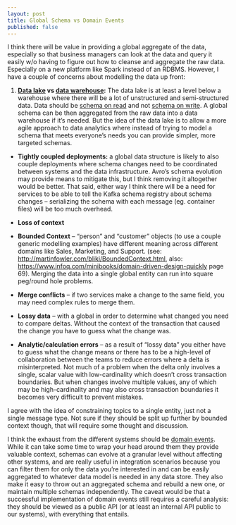 ```yaml
---
layout: post
title: Global Schema vs Domain Events
published: false
---
```


I think there will be value in providing a global aggregate of the data, especially so that business managers can look at the data and query it easily w/o having to figure out how to cleanse and aggregate the raw data. Especially on a new platform like Spark instead of an RDBMS. However, I have a couple of concerns about modelling the data up front:

1.	**[Data lake](https://en.wikipedia.org/wiki/Data_lake) vs [data warehouse](https://en.wikipedia.org/wiki/Data_warehouse):** The data lake is at least a level below a warehouse where there will be a lot of unstructured and semi-structured data. Data should be [schema on read](https://www.techopedia.com/definition/30153/schema-on-read) and not [schema on write](https://www.techopedia.com/definition/30899/schema-on-write). A global schema can be then aggregated from the raw data into a data warehouse if it’s needed. But the idea of the data lake is to allow a more agile approach to data analytics where instead of trying to model a schema that meets everyone’s needs you can provide simpler, more targeted schemas.

*	**Tightly coupled deployments:** a global data structure is likely to also couple deployments where schema changes need to be coordinated between systems and the data infrastructure. Avro’s schema evolution may provide means to mitigate this, but I think removing it altogether would be better. That said, either way I think there will be a need for services to be able to tell the Kafka schema registry about schema changes – serializing the schema with each message (eg. container files) will be too much overhead.

*	**Loss of context**

  *	**Bounded Context** – “person” and “customer” objects (to use a couple generic modelling examples) have different meaning across different domains like Sales, Marketing, and Support. (see: http://martinfowler.com/bliki/BoundedContext.html, also: https://www.infoq.com/minibooks/domain-driven-design-quickly page 69). Merging the data into a single global entity can run into square peg/round hole problems.

  *	**Merge conflicts** – if two services make a change to the same field, you may need complex rules to merge them. 

  *	**Lossy data** – with a global in order to determine what changed you need to compare deltas. Without the context of the transaction that caused the change you have to guess what the change was. 

  *	**Analytic/calculation errors** – as a result of “lossy data” you either have to guess what the change means or there has to be a high-level of collaboration between the teams to reduce errors where a delta is misinterpreted. Not much of a problem when the delta only involves a single, scalar value with low-cardinality which doesn’t cross transaction boundaries. But when changes involve multiple values, any of which may be high-cardinality and may also cross transaction boundaries it becomes very difficult to prevent mistakes.

I agree with the idea of constraining topics to a single entity, just not a single message type. Not sure if they should be split up further by bounded context though, that will require some thought and discussion.

I think the exhaust from the different systems should be [domain events](http://www.martinfowler.com/eaaDev/DomainEvent.html). While it can take some time to wrap your head around them they provide valuable context, schemas can evolve at a granular level without affecting other systems, and are really useful in integration scenarios because you can filter them for only the data you’re interested in and can be easily aggregated to whatever data model is needed in any data store. They also make it easy to throw out an aggregated schema and rebuild a new one, or maintain multiple schemas independently. The caveat would be that a successful implementation of domain events still requires a careful analysis: they should be viewed as a public API (or at least an internal API public to our systems), with everything that entails.

